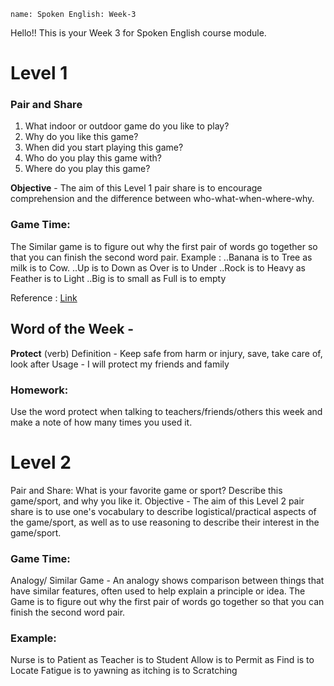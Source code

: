 ```ngMeta
name: Spoken English: Week-3
```

Hello!! 
This is your Week 3 for Spoken English course module.

# Level 1

### Pair and Share
1. What indoor or outdoor game do you like to play?
2. Why do you like this game?
3. When did you start playing this game?
4. Who do you play this game with?
5. Where do you play this game?

**Objective** - The aim of this Level 1 pair share is to encourage comprehension
and the difference between who-what-when-where-why. 

### Game Time:
The Similar game is to figure out why the first pair of words go together so that you can finish the second word pair.
Example :
..Banana is to Tree as milk is to Cow.
..Up is to Down as Over is to Under
..Rock is to Heavy as Feather is to Light
..Big is to small as Full is to empty

Reference : [Link](https://www.youtube.com/watch?v=bbXR43hMSV8)


## Word of the Week -
**Protect**
(verb)
Definition - Keep safe from harm or injury, save, take care of, look after
Usage - I will protect my friends and family


### Homework:
Use the word protect when talking to teachers/friends/others this week and
make a note of how many times you used it. 

# Level 2
Pair and Share:
What is your favorite game or sport? Describe this game/sport, and why you
like it.
Objective - The aim of this Level 2 pair share is to use one's vocabulary to describe logistical/practical aspects of the game/sport, as well as to use reasoning to describe their interest in the game/sport.

### Game Time:
Analogy/ Similar Game - An analogy shows comparison between things that
have similar features, often used to help explain a principle or idea. The Game
is to figure out why the first pair of words go together so that you can finish the second word pair.

### Example:
Nurse is to Patient as Teacher is to Student
Allow is to Permit as Find is to Locate
Fatigue is to yawning as itching is to Scratching
